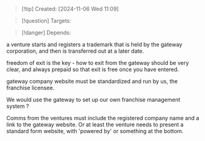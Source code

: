 
>[!tip] Created: [2024-11-06 Wed 11:09]

>[!question] Targets: 

>[!danger] Depends: 

a venture starts and registers a trademark that is held by the gateway corporation, and then is transferred out at a later date.

freedom of exit is the key - how to exit from the gateway should be very clear, and always prepaid so that exit is free once you have entered.



gateway company website must be standardized and run by us, the franchise licensee.

We would use the gateway to set up our own franchise management system ?

Comms from the ventures must include the registered company name and a link to the gateway website.  Or at least the venture needs to present a standard form website, with 'powered by' or something at the bottom.